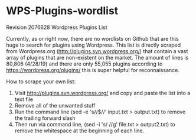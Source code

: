 # WPS-Plugins-wordlist
Revision 2076628 Wordpress Plugins List

Currently, as or right now, there are no wordlists on Github that are this huge to search for plugins using Wordpress. This list is directly scraped from Wordpress.org (http://plugins.svn.wordpress.org/) that contain a vast array of plugins that are non-existent on the market. The amount of lines is 80,806 (4/28/19) and there are only 55,055 plugins according to https://wordpress.org/plugins/ this is super helpful for reconnaissance.

How to scrape your own list:
1. Visit http://plugins.svn.wordpress.org/ and copy and paste the list into a text file
2. Remove all of the unwanted stuff
3. Run the command line (sed -e 's/\/$//' input.txt > output.txt) to remove the trailing forward slash
4. Then run via command line, (sed -i 's/ //g' file.txt > output2.txt) to remove the whitespace at the beginning of each line.
